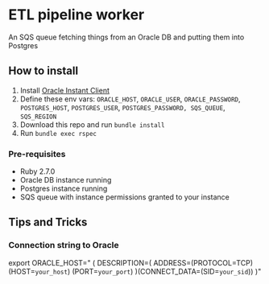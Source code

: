 # ETL pipeline worker
An SQS queue fetching things from an Oracle DB and putting them into Postgres

## How to install
1. Install [Oracle Instant Client](https://docs.oracle.com/en/database/oracle/r-enterprise/1.5.1/oread/installing-oracle-database-instant-client.html#GUID-A61C2824-B9C7-4344-A7A2-E7FE0F05695D)
2. Define these env vars:
`ORACLE_HOST`, `ORACLE_USER`, `ORACLE_PASSWORD`, 
`POSTGRES_HOST`, `POSTGRES_USER`, `POSTGRES_PASSWORD,
SQS_QUEUE`, `SQS_REGION`
4. Download this repo and run `bundle install`
5. Run `bundle exec rspec`

### Pre-requisites
- Ruby 2.7.0
- Oracle DB instance running
- Postgres instance running
- SQS queue with instance permissions granted to your instance

## Tips and Tricks

### Connection string to Oracle
export ORACLE_HOST="
(
    DESCRIPTION=(
        ADDRESS=(PROTOCOL=TCP)
        (HOST=`your_host`)
        (PORT=`your_port`)
    )(CONNECT_DATA=(SID=`your_sid`))
)"